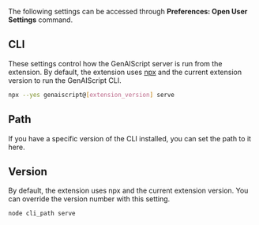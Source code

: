 
The following settings can be accessed through **Preferences: Open User Settings** command.

<!--
"genaiscript.diagnostics": {
    "type": "boolean",
    "default": false,
    "description": "Enable developer diagnostic mode. Including leaving terminals opened."
},
"genaiscript.cache": {
    "type": "boolean",
    "default": true,
    "description": "Enable or disables LLM request cache support."
},
"genaiscript.cli.version": {
    "type": "string",
    "description": "GenAIScript CLI version to use. Default matches the extension version."
},
"genaiscript.cli.path": {
    "type": "string",
    "description": "Path to GenAIScript CLI. Default uses npx."
}
-->

## CLI

These settings control how the GenAIScript server
is run from the extension.
By default, the extension uses [npx](https://www.npmjs.com/package/npx) and the current extension version to run the GenAIScript CLI.

```sh
npx --yes genaiscript@[extension_version] serve
```

## Path

If you have a specific version of the CLI installed, you can set the path to it here.

## Version

By default, the extension uses npx and the current extension version. You can override the version number with this setting.

```sh
node cli_path serve
```